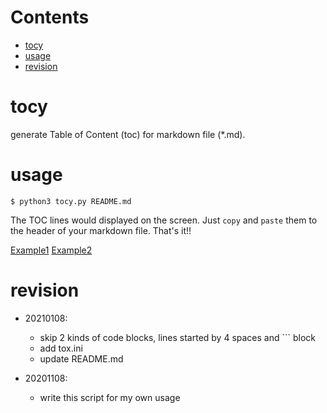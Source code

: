 # Contents
* [tocy](#tocy)
* [usage](#usage)
* [revision](#revision)

# tocy
generate Table of Content (toc) for markdown file (*.md).

# usage

    $ python3 tocy.py README.md

The TOC lines would displayed on the screen. Just `copy` and `paste` them to
the header of your markdown file. That's it!!

[Example1](https://github.com/xinlin-z/teapot)
[Example2](https://github.com/xinlin-z/common)

# revision

* 20210108:
    - skip 2 kinds of code blocks, lines started by 4 spaces and ``` block
    - add tox.ini
    - update README.md

* 20201108:
    - write this script for my own usage
